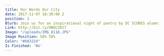 ```yaml
---
title: Our Words Our City
date: 2017-11-07 18:30:00 Z
position: 1
Blurb: Join us for an inspirational night of poetry by DC SCORES alumni!
Link: http://bit.ly/OWOC2017
Image: "/uploads/IMG_8118.JPG"
Image Position: 50% 50%
Color: "#b03224"
Is Finished: 'No'
---
```


